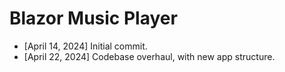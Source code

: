 # Blazor Music Player
- [April 14, 2024] Initial commit.
- [April 22, 2024] Codebase overhaul, with new app structure.
